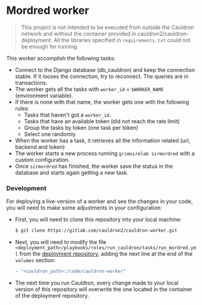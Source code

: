 # Mordred worker


> This project is not intended to be executed from outside the Cauldron network and without the container provided in cauldron2/cauldron-deployment. All the libraries specified in `requirements.txt` could not be enough for running.


This worker accomplish the following tasks:
- Connect to the Django database (db_cauldron) and keep the connection stable. If it looses the connection, try to reconnect. The queries are in transactions.
- The worker gets all the tasks with `worker_id` = `$WORKER_NAME` (environment variable).
- If there is none with that name, the worker gets one with the following rules:
    - Tasks that haven't got a `worker_id`.
    - Tasks that have an available token (did not reach the rate limit)
    - Group the tasks by token (one task per token)
    - Select one randomly
- When the worker has a task, it retrieves all the information related (url, backend and token)
- The worker starts a new process running `grimoirelab sirmordred` with a custom configuration.
- Once `sirmordred` has finished, the worker save the status in the database and starts again getting a new task.


### Development
For deploying a live-version of a worker and see the changes in your code, you will need to make some adjustments in your configuration:

- First, you will need to clone this repository into your local machine:

  ```bash
  $ git clone https://gitlab.com/cauldron2/cauldron-worker.git
  ```

- Next, you will need to modify the file `<deployment_path>/playbooks/roles/run_cauldron/tasks/run_mordred.yml` from the [deployment repository](https://gitlab.com/cauldron2/cauldron-deployment), adding the next line at the end of the `volumes` section:

  ```bash
  - "<cauldron_path>:/code/cauldron-worker"
  ```

- The next time you run Cauldron, every change made to your local version of this repository will overwrite the one located in the container of the deployment repository.
